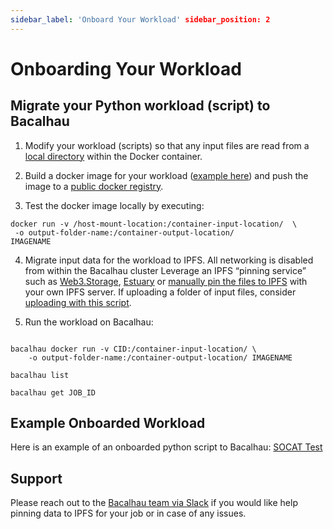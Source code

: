 ```yaml
---
sidebar_label: 'Onboard Your Workload' sidebar_position: 2
---
```



# Onboarding Your Workload

## Migrate your Python workload (script) to Bacalhau

1. Modify your workload (scripts) so that any input files are read from a [local directory](https://docs.bacalhau.org/about-bacalhau/architecture#input--output-volumes) within the Docker container.

2. Build a docker image for your workload ([example here](https://docs.docker.com/language/python/build-images/)) and push the image to a [public docker registry](https://codefresh.io/docs/docs/integrations/docker-registries/).

3. Test the docker image locally by executing:

```
docker run -v /host-mount-location:/container-input-location/  \
 -o output-folder-name:/container-output-location/
IMAGENAME
```

4. Migrate input data for the workload to IPFS. All networking is disabled from within the Bacalhau cluster
Leverage an IPFS “pinning service” such as [Web3.Storage](https://web3.storage/account/), [Estuary](https://estuary.tech/sign-in) or [manually pin the files to IPFS](https://docs.ipfs.io/how-to/pin-files/) with your own IPFS server. If uploading a folder of input files, consider [uploading with this script](https://web3.storage/docs/#create-the-upload-script).

5. Run the workload on Bacalhau:

```

bacalhau docker run -v CID:/container-input-location/ \
    -o output-folder-name:/container-output-location/ IMAGENAME

bacalhau list

bacalhau get JOB_ID
```

## Example Onboarded Workload
Here is an example of an onboarded python script to Bacalhau: [SOCAT Test](https://github.com/wesfloyd/bacalhau_socat_test)


## Support

Please reach out to the [Bacalhau team via Slack](https://filecoinproject.slack.com/archives/C02RLM3JHUY) if you would like help pinning data to IPFS for your job or in case of any issues.